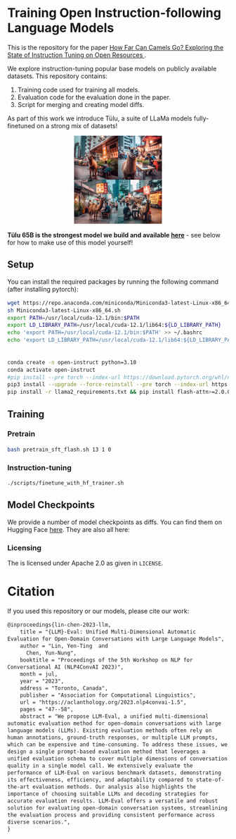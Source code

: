# Training Open Instruction-following Language Models

This is the repository for the paper [How Far Can Camels Go? Exploring the State of Instruction Tuning on Open Resources
](https://arxiv.org/abs/2306.04751).

We explore instruction-tuning popular base models on publicly available datasets. This repository contains:
1. Training code used for training all models.
2. Evaluation code for the evaluation done in the paper.
3. Script for merging and creating model diffs.

As part of this work we introduce Tülu, a suite of LLaMa models fully-finetuned on a strong mix of datasets!

<p align="center">
<img src="images/tulu_logo.png" width="200" />
</p>

**Tülu 65B is the strongest model we build and available [here](https://huggingface.co/allenai/tulu-65b)** - see below for how to make use of this model yourself!

## Setup

You can install the required packages by running the following command (after installing pytorch):

```bash
wget https://repo.anaconda.com/miniconda/Miniconda3-latest-Linux-x86_64.sh
sh Miniconda3-latest-Linux-x86_64.sh
export PATH=/usr/local/cuda-12.1/bin:$PATH
export LD_LIBRARY_PATH=/usr/local/cuda-12.1/lib64:${LD_LIBRARY_PATH}
echo 'export PATH=/usr/local/cuda-12.1/bin:$PATH' >> ~/.bashrc
echo 'export LD_LIBRARY_PATH=/usr/local/cuda-12.1/lib64:${LD_LIBRARY_PATH}' >> ~/.bashrc


conda create -n open-instruct python=3.10
conda activate open-instruct
#pip install --pre torch --index-url https://download.pytorch.org/whl/nightly/cu121 
pip3 install --upgrade --force-reinstall --pre torch --index-url https://download.pytorch.org/whl/nightly/cu121 
pip install -r llama2_requirements.txt && pip install flash-attn>=2.0.0 --no-build-isolation
```


## Training

### Pretrain

```bash
bash pretrain_sft_flash.sh 13 1 0
```


### Instruction-tuning

```bash
./scripts/finetune_with_hf_trainer.sh
```


## Model Checkpoints

We provide a number of model checkpoints as diffs. You can find them on Hugging Face [here](https://huggingface.co/yentinglin). They are also all here:

### Licensing

The is licensed under Apache 2.0 as given in `LICENSE`.

# Citation

If you used this repository or our models, please cite our work:
```
@inproceedings{lin-chen-2023-llm,
    title = "{LLM}-Eval: Unified Multi-Dimensional Automatic Evaluation for Open-Domain Conversations with Large Language Models",
    author = "Lin, Yen-Ting  and
      Chen, Yun-Nung",
    booktitle = "Proceedings of the 5th Workshop on NLP for Conversational AI (NLP4ConvAI 2023)",
    month = jul,
    year = "2023",
    address = "Toronto, Canada",
    publisher = "Association for Computational Linguistics",
    url = "https://aclanthology.org/2023.nlp4convai-1.5",
    pages = "47--58",
    abstract = "We propose LLM-Eval, a unified multi-dimensional automatic evaluation method for open-domain conversations with large language models (LLMs). Existing evaluation methods often rely on human annotations, ground-truth responses, or multiple LLM prompts, which can be expensive and time-consuming. To address these issues, we design a single prompt-based evaluation method that leverages a unified evaluation schema to cover multiple dimensions of conversation quality in a single model call. We extensively evaluate the performance of LLM-Eval on various benchmark datasets, demonstrating its effectiveness, efficiency, and adaptability compared to state-of-the-art evaluation methods. Our analysis also highlights the importance of choosing suitable LLMs and decoding strategies for accurate evaluation results. LLM-Eval offers a versatile and robust solution for evaluating open-domain conversation systems, streamlining the evaluation process and providing consistent performance across diverse scenarios.",
}
```

